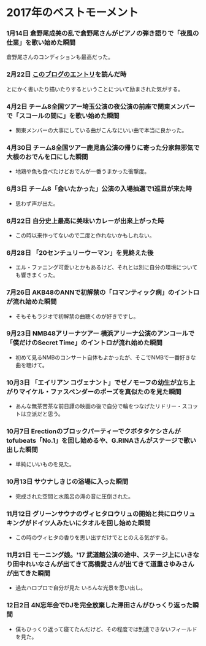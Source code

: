 # 2017年のベストモーメント

### 1月14日 倉野尾成美の乱で倉野尾さんがピアノの弾き語りで「夜風の仕業」を歌い始めた瞬間
倉野尾さんのコンディションも最高だった。

### 2月22日 [このブログのエントリ](https://gamayauber1001.wordpress.com/2017/02/16/correspondence/)を読んだ時
とにかく書いたり描いたりするということについて励まされた気がする。

### 4月2日 チーム8全国ツアー埼玉公演の夜公演の前座で関東メンバーで「スコールの間に」を歌い始めた瞬間
- 関東メンバーの大事にしている曲がこんなにいい曲で本当に良かった。

### 4月30日 チーム8全国ツアー鹿児島公演の帰りに寄った分家無邪気で大根のおでんを口にした瞬間
- 地鶏や魚も食べたけどおでんが一番うまかった衝撃度。

### 6月3日 チーム8「会いたかった」公演の入場抽選で1巡目が来た時
- 思わず声が出た。

### 6月22日 自分史上最高に美味いカレーが出来上がった時
- この時以来作ってないので二度と作れないかもしれない。

### 6月28日 「20センチュリーウーマン」を見終えた後
- エル・ファニング可愛いとかもあるけど、それとは別に自分の環境についても響きまくった。

### 7月26日 AKB48のANNで初解禁の「ロマンティック病」のイントロが流れ始めた瞬間
- そもそもラジオで初解禁の曲聴くのが好きですし。

### 9月23日 NMB48アリーナツアー 横浜アリーナ公演のアンコールで「僕だけのSecret Time」のイントロが流れ始めた瞬間
- 初めて見るNMBのコンサート自体もよかったが、そこでNMBで一番好きな曲を聴けて。

### 10月3日 「エイリアン コヴェナント」でゼノモーフの幼生が立ち上がりマイケル・ファスベンダーのポーズを真似たのを見た瞬間
- あんな無茶苦茶な前日譚の映画の後で自分で輪をつなげたリドリー・スコットは立派だと思う。

### 10月7日 Erectionのブロックパーティーでクボタタケシさんがtofubeats「No.1」を回し始めるや、G.RINAさんがステージで歌い出した瞬間
- 単純にいいものを見た。

### 10月13日 サウナしきじの浴場に入った瞬間
- 完成された空間と水風呂の滝の音に圧倒された。

### 11月12日 グリーンサウナのヴィヒタロウリュの開始と共にロウリュキングがドイツ人みたいにタオルを回し始めた瞬間
- この時のヴィヒタの香りを思い出すだけでととのえる気がする。

### 11月21日 モーニング娘。'17 武道館公演の途中、ステージ上にいきなり田中れいなさんが出てきて高橋愛さんが出てきて道重さゆみさんが出てきた瞬間
- 過去ハロプロで自分が見た いろんな光景を思い出し。

### 12日2日 4N忘年会でDJを完全放棄した澤田さんがひっくり返った瞬間
- 僕もひっくり返って寝てたんだけど、その程度では到達できないフィールドを見た。
